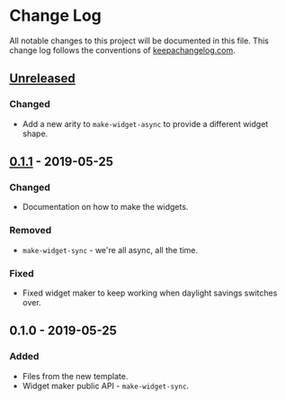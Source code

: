 # Change Log
All notable changes to this project will be documented in this file. This change log follows the conventions of [keepachangelog.com](http://keepachangelog.com/).

## [Unreleased]
### Changed
- Add a new arity to `make-widget-async` to provide a different widget shape.

## [0.1.1] - 2019-05-25
### Changed
- Documentation on how to make the widgets.

### Removed
- `make-widget-sync` - we're all async, all the time.

### Fixed
- Fixed widget maker to keep working when daylight savings switches over.

## 0.1.0 - 2019-05-25
### Added
- Files from the new template.
- Widget maker public API - `make-widget-sync`.

[Unreleased]: https://github.com/your-name/tetris-app/compare/0.1.1...HEAD
[0.1.1]: https://github.com/your-name/tetris-app/compare/0.1.0...0.1.1
